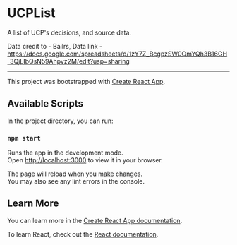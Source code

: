 # UCPList

A list of UCP's decisions, and source data. 

Data credit to - Bailrs, 
Data link - https://docs.google.com/spreadsheets/d/1zY7Z_BcgpzSW0OmYQh3B16GH_3QjLIbQsN59Ahpvz2M/edit?usp=sharing



-------




This project was bootstrapped with [Create React App](https://github.com/facebook/create-react-app).

## Available Scripts

In the project directory, you can run:

### `npm start`

Runs the app in the development mode.\
Open [http://localhost:3000](http://localhost:3000) to view it in your browser.

The page will reload when you make changes.\
You may also see any lint errors in the console.

## Learn More

You can learn more in the [Create React App documentation](https://facebook.github.io/create-react-app/docs/getting-started).

To learn React, check out the [React documentation](https://reactjs.org/).
